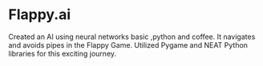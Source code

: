 # Flappy.ai
Created an AI using neural networks basic ,python and coffee. It navigates and avoids pipes in the Flappy Game. Utilized Pygame and NEAT Python libraries for this exciting journey.
